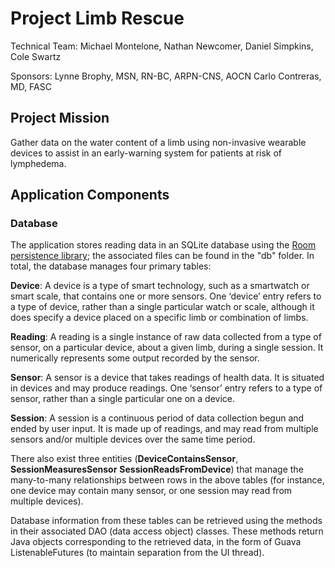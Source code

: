 # Project Limb Rescue
Technical Team:
Michael Montelone,
Nathan Newcomer, 
Daniel Simpkins,
Cole Swartz

Sponsors:
Lynne Brophy, MSN, RN-BC, ARPN-CNS, AOCN
Carlo Contreras, MD, FASC

## Project Mission
Gather data on the water content of a limb using non-invasive wearable devices to assist in an early-warning system for patients at risk of lymphedema.

## Application Components

### Database
The application stores reading data in an SQLite database using the [Room persistence library](https://developer.android.com/training/data-storage/room); the associated files can be found in the "db" folder. In total, the database manages four primary tables:

**Device**: A device is a type of smart technology, such as a smartwatch or smart scale, that contains one or more sensors. One ‘device’ entry refers to a type of device, rather than a single particular watch or scale, although it does specify a device placed on a specific limb or combination of limbs.

**Reading**: A reading is a single instance of raw data collected from a type of sensor, on a particular device, about a given limb, during a single session. It numerically represents some output recorded by the sensor.

**Sensor**: A sensor is a device that takes readings of health data. It is situated in devices and may produce readings. One ‘sensor’ entry refers to a type of sensor, rather than a single particular one on a device.

**Session**: A session is a continuous period of data collection begun and ended by user input. It is made up of readings, and may read from multiple sensors and/or multiple devices over the same time period.

There also exist three entities (**DeviceContainsSensor**, **SessionMeasuresSensor** **SessionReadsFromDevice**) that manage the many-to-many relationships between rows in the above tables (for instance, one device may contain many sensor, or one session may read from multiple devices). 

Database information from these tables can be retrieved using the methods in their associated DAO (data access object) classes. These methods return Java objects corresponding to the retrieved data, in the form of Guava ListenableFutures (to maintain separation from the UI thread).
